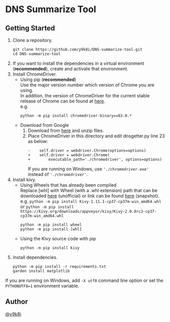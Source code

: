 # DNS Summarize Tool

## Getting Started
1.  Clone a repository.
    ```
    git clone https://github.com/y9k8i/DNS-summarize-tool.git
    cd DNS-summarize-tool
    ```
1.  If you want to install the dependencies in a virtual environment (**recommended**), create and activate that environment.
1.  Install ChromeDriver.
    - Using pip (**recommended**)  
        Use the major version number which version of Chrome you are using.  
        In addition, the version of ChromeDriver for the current stable release of Chrome can be found at [here](https://chromedriver.storage.googleapis.com/LATEST_RELEASE).  
        e.g.
        ```
        python -m pip install chromedriver-binary==83.0.*
        ```
    - Download from Google
        1.  Download from [here](https://sites.google.com/a/chromium.org/chromedriver/) and unzip files.
        1.  Place ChromeDriver in this directory and edit dnsgetter.py line 23 as below:
            ```
            -    self.driver = webdriver.Chrome(options=options)
            +    self.driver = webdriver.Chrome(
            +        executable_path='./chromedriver', options=options)
            ```
            If you are running on Windows, use `'./chromedriver.exe'` instead of `'./chromedriver'`.
1.  Install kivy.
    - Using Wheels that has already been compiled  
        Replace [whl] with Wheel (with a .whl extension) path that can be downloaded [here](https://www.lfd.uci.edu/~gohlke/pythonlibs/#kivy) (unofficial) or link can be found [here](https://kivy.org/downloads/appveyor/kivy/) (snapshot).  
        e.g. `python -m pip install Kivy-1.11.1-cp37-cp37m-win_amd64.whl` or `python -m pip install https://kivy.org/downloads/appveyor/kivy/Kivy-2.0.0rc3-cp37-cp37m-win_amd64.whl`
        ```
        python -m pip install wheel
        python -m pip install [whl]
        ```
    - Using the Kivy source code with pip
        ```
        python -m pip install kivy
        ```
1.  Install dependencies.
    ```
    python -m pip install -r requirements.txt
    garden install matplotlib
    ```

If you are running on Windows, add `-X utf8` command line option or set the `PYTHONUTF8=1` environment variable.

## Author
[@y9k8i](https://github.com/y9k8i)

